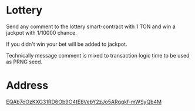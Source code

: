 # Lottery
Send any comment to the lottery smart-contract with 1 TON and win a jackpot with 1/10000 chance.

If you didn't win your bet will be added to jackpot.

Technically message comment is mixed to transaction logic time to be used as PRNG seed.

# Address
[EQAb7oOzKXG31RD6Ob9O4tEbVebY2zJo5ARggkf-mWSyQb4M](https://dton.io/a/EQAb7oOzKXG31RD6Ob9O4tEbVebY2zJo5ARggkf-mWSyQb4M)
